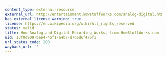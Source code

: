 ```yaml
---
content_type: external-resource
external_url: http://entertainment.howstuffworks.com/analog-digital.htm
has_external_license_warning: true
license: https://en.wikipedia.org/wiki/All_rights_reserved
status: valid
title: How Analog and Digital Recording Works, from HowStuffWorks.com
uid: 13f0d909-beb4-45f1-a4b7-d7d6d6f476f1
url_status_code: 200
wayback_url: ''
---
```

